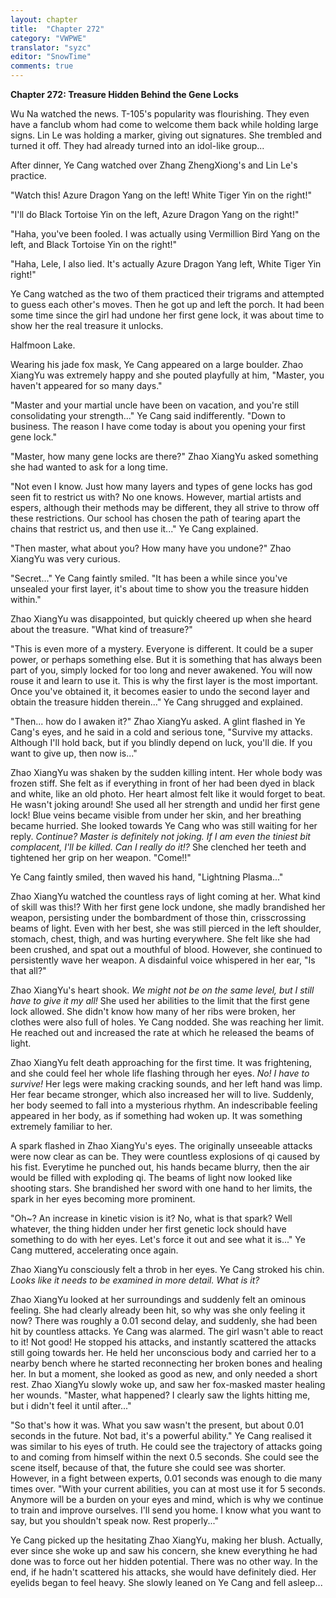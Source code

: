 ```yaml
---
layout: chapter
title:  "Chapter 272"
category: "VWPWE"
translator: "syzc"
editor: "SnowTime"
comments: true
---
```


**Chapter 272: Treasure Hidden Behind the Gene Locks**

Wu Na watched the news. T-105's popularity was flourishing. They even have a fanclub whom had come to welcome them back while holding large signs. Lin Le was holding a marker, giving out signatures. She trembled and turned it off. They had already turned into an idol-like group...

After dinner, Ye Cang watched over Zhang ZhengXiong's and Lin Le's practice. 

"Watch this! Azure Dragon Yang on the left! White Tiger Yin on the right!"

"I'll do Black Tortoise Yin on the left, Azure Dragon Yang on the right!"

"Haha, you've been fooled. I was actually using Vermillion Bird Yang on the left, and Black Tortoise Yin on the right!"

"Haha, Lele, I also lied. It's actually Azure Dragon Yang left, White Tiger Yin right!"

Ye Cang watched as the two of them practiced their trigrams and attempted to guess each other's moves. Then he got up and left the porch. It had been some time since the girl had undone her first gene lock, it was about time to show her the real treasure it unlocks.

Halfmoon Lake.

Wearing his jade fox mask, Ye Cang appeared on a large boulder. Zhao XiangYu was extremely happy and she pouted playfully at him, "Master, you haven't appeared for so many days."

"Master and your martial uncle have been on vacation, and you're still consolidating your strength..." Ye Cang said indifferently. "Down to business. The reason I have come today is about you opening your first gene lock."

"Master, how many gene locks are there?" Zhao XiangYu asked something she had wanted to ask for a long time.

"Not even I know. Just how many layers and types of gene locks has god seen fit to restrict us with? No one knows. However, martial artists and espers, although their methods may be different, they all strive to throw off these restrictions. Our school has chosen the path of tearing apart the chains that restrict us, and then use it..." Ye Cang explained.

"Then master, what about you? How many have you undone?" Zhao XiangYu was very curious.

"Secret..." Ye Cang faintly smiled. "It has been a while since you've unsealed your first layer, it's about time to show you the treasure hidden within."

Zhao XiangYu was disappointed, but quickly cheered up when she heard about the treasure. "What kind of treasure?" 

"This is even more of a mystery. Everyone is different. It could be a super power, or perhaps something else. But it is something that has always been part of you, simply locked for too long and never awakened. You will now rouse it and learn to use it. This is why the first layer is the most important. Once you've obtained it, it becomes easier to undo the second layer and obtain the treasure hidden therein..." Ye Cang shrugged and explained.

"Then... how do I awaken it?" Zhao XiangYu asked. 
A glint flashed in Ye Cang's eyes, and he said in a cold and serious tone, "Survive my attacks. Although I'll hold back, but if you blindly depend on luck, you'll die. If you want to give up, then now is..."

Zhao XiangYu was shaken by the sudden killing intent. Her whole body was frozen stiff. She felt as if everything in front of her had been dyed in black and white, like an old photo. Her heart almost felt like it would forget to beat. He wasn't joking around! She used all her strength and undid her first gene lock! Blue veins became visible from under her skin, and her breathing became hurried. She looked towards Ye Cang who was still waiting for her reply. *Continue? Master is definitely not joking. If I am even the tiniest bit complacent, I'll be killed. Can I really do it!?* She clenched her teeth and tightened her grip on her weapon. "Come!!"

Ye Cang faintly smiled, then waved his hand, "Lightning Plasma..."

Zhao XiangYu watched the countless rays of light coming at her. What kind of skill was this!? With her first gene lock undone, she madly brandished her weapon, persisting under the bombardment of those thin, crisscrossing beams of light. Even with her best, she was still pierced in the left shoulder, stomach, chest, thigh, and was hurting everywhere. She felt like she had been crushed, and spat out a mouthful of blood. However, she continued to persistently wave her weapon. A disdainful voice whispered in her ear, "Is that all?"

Zhao XiangYu's heart shook. *We might not be on the same level, but I still have to give it my all!* She used her abilities to the limit that the first gene lock allowed. She didn't know how many of her ribs were broken, her clothes were also full of holes. Ye Cang nodded. She was reaching her limit. He reached out and increased the rate at which he released the beams of light.

Zhao XiangYu felt death approaching for the first time. It was frightening, and she could feel her whole life flashing through her eyes. *No! I have to survive!* Her legs were making cracking sounds, and her left hand was limp. Her fear became stronger, which also increased her will to live. Suddenly, her body seemed to fall into a mysterious rhythm. An indescribable feeling appeared in her body, as if something had woken up. It was something extremely familiar to her.

A spark flashed in Zhao XiangYu's eyes. The originally unseeable attacks were now clear as can be. They were countless explosions of qi caused by his fist. Everytime he punched out, his hands became blurry, then the air would be filled with exploding qi. The beams of light now looked like shooting stars. She brandished her sword with one hand to her limits, the spark in her eyes becoming more prominent.

"Oh~? An increase in kinetic vision is it? No, what is that spark? Well whatever, the thing hidden under her first genetic lock should have something to do with her eyes. Let's force it out and see what it is..." Ye Cang muttered, accelerating once again.

Zhao XiangYu consciously felt a throb in her eyes. Ye Cang stroked his chin. *Looks like it needs to be examined in more detail. What is it?*

Zhao XiangYu looked at her surroundings and suddenly felt an ominous feeling. She had clearly already been hit, so why was she only feeling it now? There was roughly a 0.01 second delay, and suddenly, she had been hit by countless attacks. Ye Cang was alarmed. The girl wasn't able to react to it! Not good! He stopped his attacks, and instantly scattered the attacks still going towards her. He held her unconscious body and carried her to a nearby bench where he started reconnecting her broken bones and healing her. In but a moment, she looked as good as new, and only needed a short rest. Zhao XiangYu slowly woke up, and saw her fox-masked master healing her wounds. "Master, what happened? I clearly saw the lights hitting me, but i didn't feel it until after..."

"So that's how it was. What you saw wasn't the present, but about 0.01 seconds in the future. Not bad, it's a powerful ability." Ye Cang realised it was similar to his eyes of truth. He could see the trajectory of attacks going to and coming from himself within the next 0.5 seconds. She could see the scene itself, because of that, the future she could see was shorter. However, in a fight between experts, 0.01 seconds was enough to die many times over. "With your current abilities, you can at most use it for 5 seconds. Anymore will be a burden on your eyes and mind, which is why we continue to train and improve ourselves. I'll send you home. I know what you want to say, but you shouldn't speak now. Rest properly..."

Ye Cang picked up the hesitating Zhao XiangYu, making her blush. Actually, ever since she woke up and saw his concern, she knew everything he had done was to force out her hidden potential. There was no other way. In the end, if he hadn't scattered his attacks, she would have definitely died. Her eyelids began to feel heavy. She slowly leaned on Ye Cang and fell asleep...

